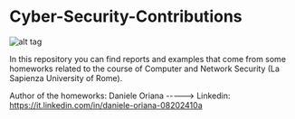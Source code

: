 # Cyber-Security-Contributions


![alt tag](http://library.educause.edu/~/media/images/articles/2015/10/cybersecurity.jpg)



In this repository you can find reports and examples that come from some homeworks related to the course of Computer and Network Security (La Sapienza University of Rome). 

Author of the homeworks: Daniele Oriana -----> Linkedin: https://it.linkedin.com/in/daniele-oriana-08202410a

